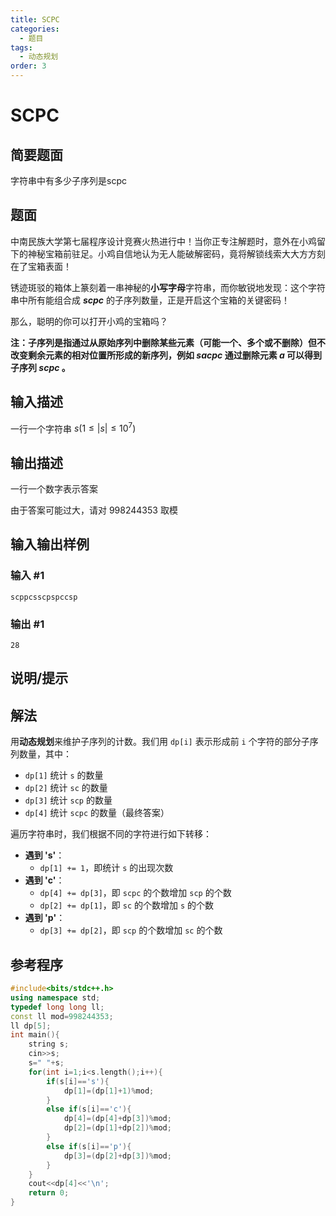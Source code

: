 ```yaml
---
title: SCPC
categories:
  - 题目
tags:
  - 动态规划
order: 3
---
```

# SCPC

## 简要题面

字符串中有多少子序列是scpc

## 题面

中南民族大学第七届程序设计竞赛火热进行中！当你正专注解题时，意外在小鸡留下的神秘宝箱前驻足。小鸡自信地认为无人能破解密码，竟将解锁线索大大方方刻在了宝箱表面！

锈迹斑驳的箱体上篆刻着一串神秘的**小写字母**字符串，而你敏锐地发现：这个字符串中所有能组合成 **$scpc$** 的子序列数量，正是开启这个宝箱的关键密码！

那么，聪明的你可以打开小鸡的宝箱吗？

**注：子序列是指通过从原始序列中删除某些元素（可能一个、多个或不删除）但不改变剩余元素的相对位置所形成的新序列，例如 $sacpc$ 通过删除元素 $a$ 可以得到子序列  $scpc$ 。**

## 输入描述

一行一个字符串 $s(1 \le \lvert s \rvert \le 10^7)$

## 输出描述

一行一个数字表示答案

由于答案可能过大，请对 $998244353$ 取模

## 输入输出样例

### 输入 #1

```
scppcsscpspccsp
```

### 输出 #1

```
28
```

## 说明/提示

## 解法

用**动态规划**来维护子序列的计数。我们用 `dp[i]` 表示形成前 `i` 个字符的部分子序列数量，其中：

- `dp[1]` 统计 `s` 的数量
- `dp[2]` 统计 `sc` 的数量
- `dp[3]` 统计 `scp` 的数量
- `dp[4]` 统计 `scpc` 的数量（最终答案）

遍历字符串时，我们根据不同的字符进行如下转移：

- **遇到 's'**：
    - `dp[1] += 1`，即统计 `s` 的出现次数
- **遇到 'c'**：
    - `dp[4] += dp[3]`，即 `scpc` 的个数增加 `scp` 的个数
    - `dp[2] += dp[1]`，即 `sc` 的个数增加 `s` 的个数
- **遇到 'p'**：
    - `dp[3] += dp[2]`，即 `scp` 的个数增加 `sc` 的个数

## 参考程序

```cpp
#include<bits/stdc++.h>
using namespace std;
typedef long long ll;
const ll mod=998244353;
ll dp[5];
int main(){
    string s;
    cin>>s;
    s=" "+s;
    for(int i=1;i<s.length();i++){
        if(s[i]=='s'){
            dp[1]=(dp[1]+1)%mod;
        }
        else if(s[i]=='c'){
            dp[4]=(dp[4]+dp[3])%mod;
            dp[2]=(dp[1]+dp[2])%mod;
        }
        else if(s[i]=='p'){
            dp[3]=(dp[2]+dp[3])%mod;
        }
    }
    cout<<dp[4]<<'\n';
    return 0;
}
```